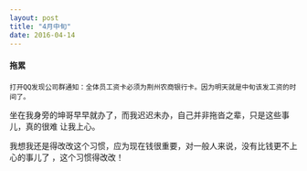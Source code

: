 ```yaml
---
layout: post
title: "4月中旬"
date: 2016-04-14
---
```


#### 拖累

    打开QQ发现公司群通知：全体员工资卡必须为荆州农商银行卡。因为明天就是中旬该发工资的时间了。

坐在我身旁的坤哥早早就办了，而我迟迟未办，自己并非拖沓之辈，只是这些事儿，真的很难
让我上心。

我想我还是得改改这个习惯，应为现在钱很重要，对一般人来说，没有比钱更不上心的事儿了
，这个习惯得改改！